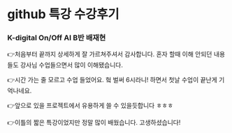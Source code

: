 # github 특강 수강후기

### K-digital On/Off AI B반 배재현 

👉처음부터 끝까지 상세하게 잘 가르쳐주셔서 감사합니다. 혼자 할때 이해 안되던 내용들도 강사님 수업들으면서 많이 이해됐습니다.

👉시간 가는 줄 모르고 수업 들었어요. 헠 벌써 6시라니! 하면서 첫날 수업이 끝난게 기억나네요.

👉앞으로 있을 프로젝트에서 유용하게 쓸 수 있을듯합니다 ㅎㅎㅎ 

👉이틀의 짧은 특강이었지만 정말 많이 배웠습니다. 고생하셨습니다!

